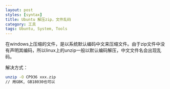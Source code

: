 ```yaml
---
layout: post
styles: [syntax]
title: Ubuntu 解压zip，文件乱码
category: 工具
tags: Ubuntu, System, Tools
---
```


在windows上压缩的文件，是以系统默认编码中文来压缩文件。由于zip文件中没有声明其编码，所以linux上的unzip一般以默认编码解压，中文文件名会出现乱码。

解决方式：

```bash
unzip -O CP936 xxx.zip
// 用GBK, GB18030也可以
```

